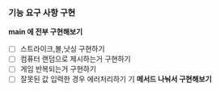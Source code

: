 ### 기능 요구 사항 구현

**main 에 전부 구현해보기**
  
  - [ ] 스트라이크,볼,낫싱 구현하기 
  - [ ] 컴퓨터 랜덤으로 제시하는거 구현하기
  - [ ] 게임 반복되는거 구현하기 
  - [ ] 잘못된 값 입력한 경우 에러처리하기
  기
**메서드 나눠서 구현해보기**